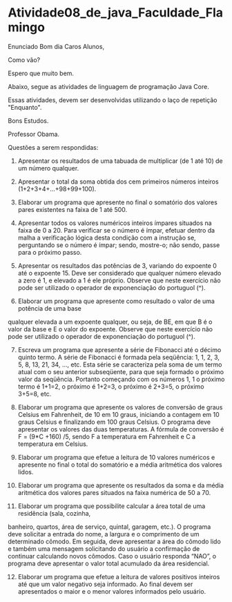 # Atividade08_de_java_Faculdade_Flamingo


Enunciado
Bom dia Caros Alunos,



Como vão?



Espero que muito bem.



Abaixo, segue as atividades de linguagem de programação Java Core.



Essas atividades, devem ser desenvolvidas utilizando o laço de repetição "Enquanto". 



Bons Estudos.



Professor Obama.



Questões a serem respondidas:

1) Apresentar os resultados de uma tabuada de multiplicar (de 1 até 10) de um número qualquer.

2) Apresentar o total da soma obtida dos cem primeiros números inteiros (1+2+3+4+...+98+99+100).

3) Elaborar um programa que apresente no final o somatório dos valores pares existentes na faixa de 1 até 500.

4) Apresentar todos os valores numéricos inteiros ímpares situados na faixa de 0 a 20. Para verificar se o número é ímpar, efetuar dentro da malha a verificação lógica desta condição com a instrução se, perguntando se o número é ímpar; sendo, mostre-o; não sendo, passe para o próximo passo.

5) Apresentar os resultados das potências de 3, variando do expoente 0 até o expoente 15. Deve ser considerado que qualquer número elevado a zero é 1, e elevado a 1 é ele próprio. Observe que neste exercício não pode ser utilizado o operador de exponenciação do portuguol (^).

6) Elaborar um programa que apresente como resultado o valor de uma potência de uma base

qualquer elevada a um expoente qualquer, ou seja, de BE, em que B é o valor da base e E o valor do expoente. Observe que neste exercício não pode ser utilizado o operador de exponenciação do portuguol (^).

7) Escreva um programa que apresente a série de Fibonacci até o décimo quinto termo. A série de Fibonacci é formada pela seqüência: 1, 1, 2, 3, 5, 8, 13, 21, 34, ..., etc. Esta série se caracteriza pela soma de um termo atual com o seu anterior subseqüente, para que seja formado o próximo valor da seqüência. Portanto começando com os números 1, 1 o próximo termo é 1+1=2, o próximo é 1+2=3, o próximo é 2+3=5, o próximo 3+5=8, etc.

8) Elaborar um programa que apresente os valores de conversão de graus Celsius em Fahrenheit, de 10 em 10 graus, iniciando a contagem em 10 graus Celsius e finalizando em 100 graus Celsius. O programa deve apresentar os valores das duas temperaturas. A fórmula de conversão é F = (9*C +160) /5, sendo F a temperatura em Fahrenheit e C a temperatura em Celsius.

9) Elaborar um programa que efetue a leitura de 10 valores numéricos e apresente no final o total do somatório e a média aritmética dos valores lidos.

10) Elaborar um programa que apresente os resultados da soma e da média aritmética dos valores pares situados na faixa numérica de 50 a 70.

11) Elaborar um programa que possibilite calcular a área total de uma residência (sala, cozinha,

banheiro, quartos, área de serviço, quintal, garagem, etc.). O programa deve solicitar a entrada do nome, a largura e o comprimento de um determinado cômodo. Em seguida, deve apresentar a área do cômodo lido e também uma mensagem solicitando do usuário a confirmação de continuar calculando novos cômodos. Caso o usuário responda “NAO”, o programa deve apresentar o valor total acumulado da área residencial.

12) Elaborar um programa que efetue a leitura de valores positivos inteiros até que um valor negativo seja informado. Ao final devem ser apresentados o maior e o menor valores informados pelo usuário.
